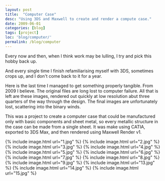 ```yaml
---
layout: post
title:  "Computer Case"
desc: "Using 3DS and Maxwell to create and render a compute case."
date: 2009-06-01
categories: [blog]
tags: [project]
loc: 'blog/computer/'
permalink: /blog/computer
---
```


Every now and then, when I think work may be lulling, I try and pick this hobby back up.

And every single time I finish refamiliarising myself with 3DS, sometimes crops up, and I don't come back to it for a year.

Here is the last time I managed to get something properly tangible. From 2009 I believe. The original files are long
lost to computer failure. All that is left are these images, rendered out quickly at low resolution abut three quarters of the way
through the design. The final images are unfortunately lost, scattering into the binary winds.

This was a project to create a computer case that could be manufactured only with basic components and sheet metal, so every
metallic structure in the case can be made from a single sheet. It was make using CATIA, exported to 3DS Max, and then
rendered using Maxwell Render v1.


{% include image.html url="1.jpg"  %}
{% include image.html url="2.jpg"  %}
{% include image.html url="3.jpg"  %}
{% include image.html url="4.jpg"  %}
{% include image.html url="5.jpg"  %}
{% include image.html url="6.jpg"  %}
{% include image.html url="7.jpg"  %}
{% include image.html url="8.jpg"  %}
{% include image.html url="9.jpg"  %}
{% include image.html url="13.jpg"  %}
{% include image.html url="14.jpg"  %}
{% include image.html url="15.jpg"  %}
